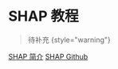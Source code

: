 # SHAP 教程


<show-structure depth="2"/>

> 待补充
{style="warning"}


<seealso>
<category ref="ref_docs">
    <a href="https://mp.weixin.qq.com/s/oLTCrbNZpNyvtg96GlilBQ">SHAP 简介</a>
</category>
<category ref="ref_github">
    <a href="https://github.com/shap/shap">SHAP Github</a>
</category>
<category ref="ref_issues"></category>
<category ref="ref_hf"></category>
<category ref="ref_ms"></category>
</seealso>